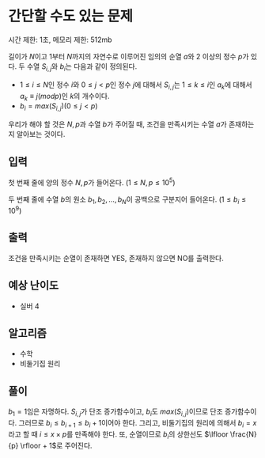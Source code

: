 # 간단할 수도 있는 문제

시간 제한: 1초, 메모리 제한: 512mb

길이가 $N$이고 $1$부터 $N$까지의 자연수로 이루어진 임의의 순열 $a$와 $2$ 이상의 정수 $p$가 있다. 두 수열 $S_{i,j}$와 $b_i$는 다음과 같이 정의된다. 

- $1 ≤ i ≤ N$인 정수 $i$와 $0 ≤ j < p$인 정수 $j$에 대해서 $S_{i,j}$는 $1 ≤ k ≤ i$인 $a_k$에 대해서 $a_k \equiv j (mod  p)$인 $k$의 개수이다.
- $b_i = max(S_{i,j})(0 ≤ j < p)$

우리가 해야 할 것은 $N, p$과 수열 $b$가 주어질 때, 조건을 만족시키는 수열 $a$가 존재하는지 알아보는 것이다.

## 입력

첫 번째 줄에 양의 정수 $N, p$가 들어온다. $(1 ≤ N, p ≤ 10^5)$

두 번째 줄에 수열 $b$의 원소 $b_1, b_2, …, b_N$이 공백으로 구분지어 들어온다. $(1 ≤ b_i ≤ 10^9)$

## 출력

조건을 만족시키는 순열이 존재하면 YES, 존재하지 않으면 NO를 출력한다.

## 예상 난이도

- 실버 4

## 알고리즘

- 수학
- 비둘기집 원리

## 풀이

$b_1 = 1$임은 자명하다. $S_{i, j}$가 단조 증가함수이고, $b_i$도 $max(S_{i, j})$이므로 단조 증가함수이다. 그러므로 $b_i ≤ b_{i + 1} ≤ b_i + 1$이어야 한다. 그리고, 비둘기집의 원리에 의해서 $b_i = x$라고 할 때 $i ≤ x \times p$를 만족해야 한다. 또, 순열이므로 $b_i$의 상한선도 $\lfloor \frac{N}{p} \rfloor + 1$로 주어진다.
